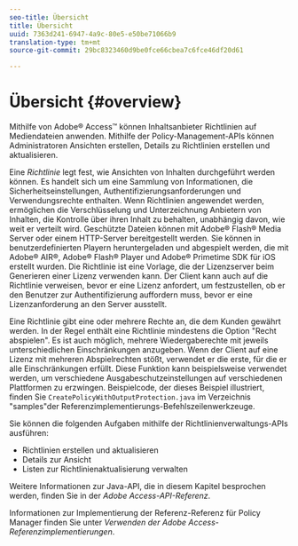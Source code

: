 ```yaml
---
seo-title: Übersicht
title: Übersicht
uuid: 7363d241-6947-4a9c-80e5-e50be71066b9
translation-type: tm+mt
source-git-commit: 29bc8323460d9be0fce66cbea7c6fce46df20d61

---
```



# Übersicht {#overview}

Mithilfe von Adobe® Access™ können Inhaltsanbieter Richtlinien auf Mediendateien anwenden. Mithilfe der Policy-Management-APIs können Administratoren Ansichten erstellen, Details zu Richtlinien erstellen und aktualisieren.

Eine *Richtlinie* legt fest, wie Ansichten von Inhalten durchgeführt werden können. Es handelt sich um eine Sammlung von Informationen, die Sicherheitseinstellungen, Authentifizierungsanforderungen und Verwendungsrechte enthalten. Wenn Richtlinien angewendet werden, ermöglichen die Verschlüsselung und Unterzeichnung Anbietern von Inhalten, die Kontrolle über ihren Inhalt zu behalten, unabhängig davon, wie weit er verteilt wird. Geschützte Dateien können mit Adobe® Flash® Media Server oder einem HTTP-Server bereitgestellt werden. Sie können in benutzerdefinierten Playern heruntergeladen und abgespielt werden, die mit Adobe® AIR®, Adobe® Flash® Player und Adobe® Primetime SDK für iOS erstellt wurden. Die Richtlinie ist eine Vorlage, die der Lizenzserver beim Generieren einer Lizenz verwenden kann. Der Client kann auch auf die Richtlinie verweisen, bevor er eine Lizenz anfordert, um festzustellen, ob er den Benutzer zur Authentifizierung auffordern muss, bevor er eine Lizenzanforderung an den Server ausstellt.

Eine Richtlinie gibt eine oder mehrere Rechte an, die dem Kunden gewährt werden. In der Regel enthält eine Richtlinie mindestens die Option &quot;Recht abspielen&quot;. Es ist auch möglich, mehrere Wiedergaberechte mit jeweils unterschiedlichen Einschränkungen anzugeben. Wenn der Client auf eine Lizenz mit mehreren Abspielrechten stößt, verwendet er die erste, für die er alle Einschränkungen erfüllt. Diese Funktion kann beispielsweise verwendet werden, um verschiedene Ausgabeschutzeinstellungen auf verschiedenen Plattformen zu erzwingen. Beispielcode, der dieses Beispiel illustriert, finden Sie `CreatePolicyWithOutputProtection.java` im Verzeichnis &quot;samples&quot;der Referenzimplementierungs-Befehlszeilenwerkzeuge.

Sie können die folgenden Aufgaben mithilfe der Richtlinienverwaltungs-APIs ausführen:

* Richtlinien erstellen und aktualisieren
* Details zur Ansicht
* Listen zur Richtlinienaktualisierung verwalten

Weitere Informationen zur Java-API, die in diesem Kapitel besprochen werden, finden Sie in der *Adobe Access-API-Referenz*.

Informationen zur Implementierung der Referenz-Referenz für Policy Manager finden Sie unter *Verwenden der Adobe Access-Referenzimplementierungen*.
